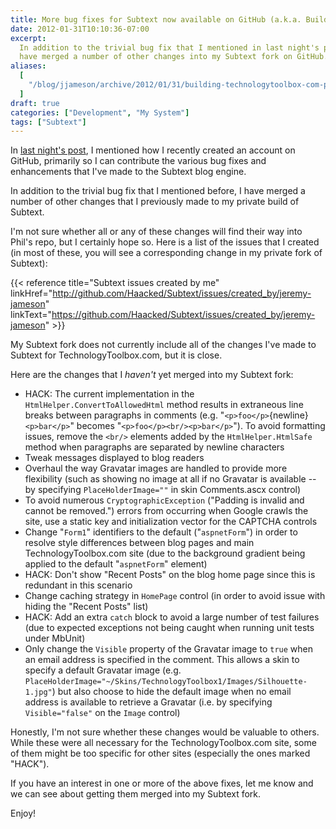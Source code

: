 ```yaml
---
title: More bug fixes for Subtext now available on GitHub (a.k.a. Building TechnologyToolbox.com, part 19)
date: 2012-01-31T10:10:36-07:00
excerpt:
  In addition to the trivial bug fix that I mentioned in last night's post, I
  have merged a number of other changes into my Subtext fork on GitHub.
aliases:
  [
    "/blog/jjameson/archive/2012/01/31/building-technologytoolbox-com-part-19.aspx",
  ]
draft: true
categories: ["Development", "My System"]
tags: ["Subtext"]
---
```


In
[last night's post](/blog/jjameson/2012/01/30/building-technologytoolbox-com-part-18),
I mentioned how I recently created an account on GitHub, primarily so I can
contribute the various bug fixes and enhancements that I've made to the Subtext
blog engine.

In addition to the trivial bug fix that I mentioned before, I have merged a
number of other changes that I previously made to my private build of Subtext.

I'm not sure whether all or any of these changes will find their way into Phil's
repo, but I certainly hope so. Here is a list of the issues that I created (in
most of these, you will see a corresponding change in my private fork of
Subtext):

{{< reference title="Subtext issues created by me"
linkHref="http://github.com/Haacked/Subtext/issues/created_by/jeremy-jameson"
linkText="https://github.com/Haacked/Subtext/issues/created_by/jeremy-jameson" >}}

My Subtext fork does not currently include all of the changes I've made to
Subtext for TechnologyToolbox.com, but it is close.

Here are the changes that I _haven't_ yet merged into my Subtext fork:

- HACK: The current implementation in the `HtmlHelper.ConvertToAllowedHtml`
  method results in extraneous line breaks between paragraphs in comments (e.g.
  "`<p>foo</p>`{newline}\
  `<p>bar</p>`" becomes "`<p>foo</p><br/><p>bar</p>`"). To avoid formatting
  issues, remove the `<br/>` elements added by the `HtmlHelper.HtmlSafe` method
  when paragraphs are separated by newline characters
- Tweak messages displayed to blog readers
- Overhaul the way Gravatar images are handled to provide more flexibility (such
  as showing no image at all if no Gravatar is available -- by specifying
  `PlaceHolderImage=""` in skin Comments.ascx control)
- To avoid numerous `CryptographicException` ("Padding is invalid and cannot be
  removed.") errors from occurring when Google crawls the site, use a static key
  and initialization vector for the CAPTCHA controls
- Change "`Form1`" identifiers to the default ("`aspnetForm`") in order to
  resolve style differences between blog pages and main TechnologyToolbox.com
  site (due to the background gradient being applied to the default
  "`aspnetForm`" element)
- HACK: Don't show "Recent Posts" on the blog home page since this is redundant
  in this scenario
- Change caching strategy in `HomePage` control (in order to avoid issue with
  hiding the "Recent Posts" list)
- HACK: Add an extra `catch` block to avoid a large number of test failures (due
  to expected exceptions not being caught when running unit tests under MbUnit)
- Only change the `Visible` property of the Gravatar image to `true` when an
  email address is specified in the comment. This allows a skin to specify a
  default Gravatar image (e.g.
  `PlaceHolderImage="~/Skins/TechnologyToolbox1/Images/Silhouette-1.jpg"`) but
  also choose to hide the default image when no email address is available to
  retrieve a Gravatar (i.e. by specifying `Visible="false"` on the `Image`
  control)

Honestly, I'm not sure whether these changes would be valuable to others. While
these were all necessary for the TechnologyToolbox.com site, some of them might
be too specific for other sites (especially the ones marked "HACK").

If you have an interest in one or more of the above fixes, let me know and we
can see about getting them merged into my Subtext fork.

Enjoy!
